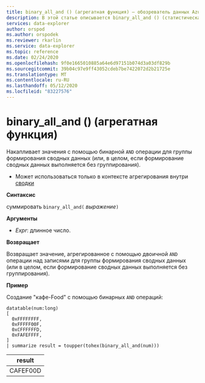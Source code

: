 ```yaml
---
title: binary_all_and () (агрегатная функция) — обозреватель данных Azure
description: В этой статье описывается binary_all_and () (статистическая функция) в обозреватель данных Azure.
services: data-explorer
author: orspod
ms.author: orspodek
ms.reviewer: rkarlin
ms.service: data-explorer
ms.topic: reference
ms.date: 02/24/2020
ms.openlocfilehash: 9f0e1665010885a64e6d97151b074d3a03df829b
ms.sourcegitcommit: 39b04c97e9ff43052cdeb7be7422072d2b21725e
ms.translationtype: MT
ms.contentlocale: ru-RU
ms.lasthandoff: 05/12/2020
ms.locfileid: "83227576"
---
```

# <a name="binary_all_and-aggregation-function"></a>binary_all_and () (агрегатная функция)

Накапливает значения с помощью бинарной `AND` операции для группы формирования сводных данных (или, в целом, если формирование сводных данных выполняется без группирования).

* Может использоваться только в контексте агрегирования внутри [сводки](summarizeoperator.md)

**Синтаксис**

суммировать `binary_all_and(` *выражение*`)`

**Аргументы**

* *Expr*: длинное число.

**Возвращает**

Возвращает значение, агрегированное с помощью двоичной `AND` операции над записями для группы формирования сводных данных (или в целом, если формирование сводных данных выполняется без группирования).

**Пример**

Создание "кафе-Food" с помощью бинарных `AND` операций:

<!-- csl: https://help.kusto.windows.net/Samples -->
```kusto
datatable(num:long)
[
  0xFFFFFFFF, 
  0xFFFFF00F,
  0xCFFFFFFD,
  0xFAFEFFFF,
]
| summarize result = toupper(tohex(binary_all_and(num)))
```

|result|
|---|
|CAFEF00D|
